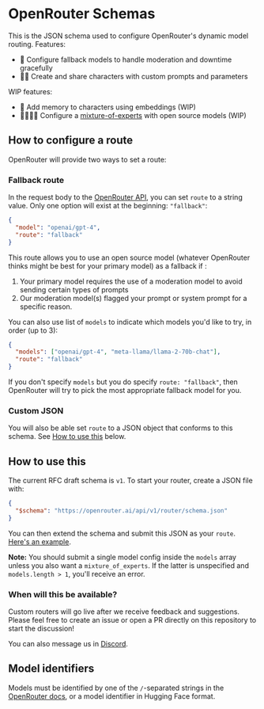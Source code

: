 # OpenRouter Schemas

This is the JSON schema used to configure OpenRouter's dynamic model routing. Features:

- 🔀 Configure fallback models to handle moderation and downtime gracefully
- 🦹‍♀️ Create and share characters with custom prompts and parameters

WIP features:

- 🧠 Add memory to characters using embeddings (WIP)
- 👨‍👩‍👧‍👦 Configure a [mixture-of-experts](https://arxiv.org/abs/2208.02813) with open source models (WIP)

## How to configure a route

OpenRouter will provide two ways to set a route:
### Fallback route

In the request body to the [OpenRouter API](https://openrouter.ai/docs), you can set `route` to a string value. Only one option will exist at the beginning: `"fallback"`:

```json
{
  "model": "openai/gpt-4",
  "route": "fallback"
}
```

This route allows you to use an open source model (whatever OpenRouter thinks might be best for your primary model) as a fallback if :

1. Your primary model requires the use of a moderation model to avoid sending certain types of prompts
2. Our moderation model(s) flagged your prompt or system prompt for a specific reason.

You can also use list of `models` to indicate which models you'd like to try, in order (up to 3):

```json
{
  "models": ["openai/gpt-4", "meta-llama/llama-2-70b-chat"],
  "route": "fallback"
}
```

If you don't specify `models` but you do specify `route: "fallback"`, then OpenRouter will try to pick the most appropriate fallback model for you.

### Custom JSON

You will also be able set `route` to a JSON object that conforms to this schema. See [How to use this](#how-to-use-this) below.

## How to use this

The current RFC draft schema is `v1`. To start your router, create a JSON file with:

```json
{
  "$schema": "https://openrouter.ai/api/v1/router/schema.json"
}
```

You can then extend the schema and submit this JSON as your `route`. [Here's an example](/examples/v1-fallback-router.json).

**Note:** You should submit a single model config inside the `models` array unless you also want a `mixture_of_experts`. If the latter is unspecified and `models.length > 1`, you'll receive an error.

### When will this be available?

Custom routers will go live after we receive feedback and suggestions. Please feel free to create an issue or open a PR directly on this repository to start the discussion!

You can also message us in [Discord](https://discord.gg/T7cXxR68vK).

## Model identifiers

Models must be identified by one of the `/`-separated strings in the [OpenRouter docs](https://openrouter.ai/docs#models), or a model identifier in Hugging Face format.
